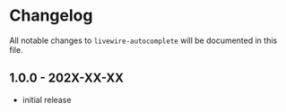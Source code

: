 # Changelog

All notable changes to `livewire-autocomplete` will be documented in this file.

## 1.0.0 - 202X-XX-XX

- initial release
